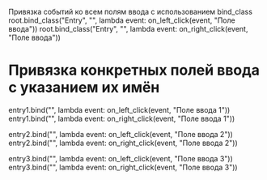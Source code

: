 Привязка событий ко всем полям ввода с использованием bind_class
root.bind_class("Entry", "<Button-1>", lambda event: on_left_click(event, "Поле ввода"))
root.bind_class("Entry", "<Button-2>", lambda event: on_right_click(event, "Поле ввода"))

# Привязка конкретных полей ввода с указанием их имён
entry1.bind("<Button-1>", lambda event: on_left_click(event, "Поле ввода 1"))
entry1.bind("<Button-2>", lambda event: on_right_click(event, "Поле ввода 1"))

entry2.bind("<Button-1>", lambda event: on_left_click(event, "Поле ввода 2"))
entry2.bind("<Button-2>", lambda event: on_right_click(event, "Поле ввода 2"))

entry3.bind("<Button-1>", lambda event: on_left_click(event, "Поле ввода 3"))
entry3.bind("<Button-2>", lambda event: on_right_click(event, "Поле ввода 3"))
